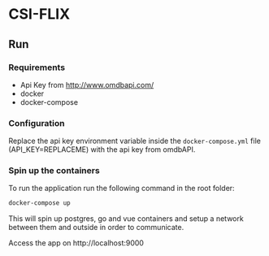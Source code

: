 # CSI-FLIX

## Run

### Requirements

- Api Key from http://www.omdbapi.com/
- docker
- docker-compose

### Configuration

Replace the api key environment variable inside the `docker-compose.yml` file (API_KEY=REPLACEME) with the api key from omdbAPI. 

### Spin up the containers

To run the application run the following command in the root folder:

```bash
docker-compose up
```

This will spin up postgres, go and vue containers and setup a network between them and outside in order to communicate.

Access the app on http://localhost:9000